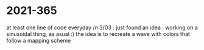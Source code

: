 # 2021-365

at least one line of code everyday
/n
3/03 : just found an idea : working on a sinusoidal thing, as asual :) the idea is to recreate a wave with colors that follow a mapping scheme